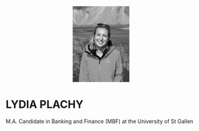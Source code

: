 <center>
  
<img src="Photo_Informal43.jpeg" alt="Informal Photo" style="height: 200px; width:150px;"/>

</center> 

# LYDIA PLACHY

M.A. Candidate in Banking and Finance (MBF) at the University of St Gallen

